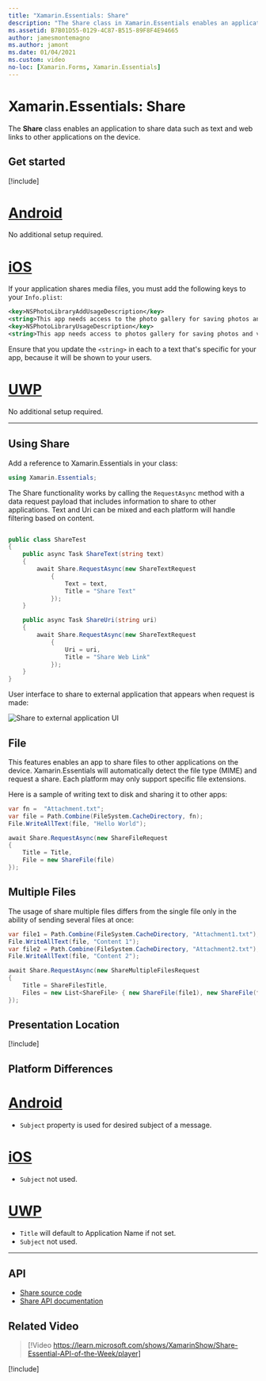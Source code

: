 ```yaml
---
title: "Xamarin.Essentials: Share"
description: "The Share class in Xamarin.Essentials enables an application to share data such as text, files, and web links to other applications on the device."
ms.assetid: B7B01D55-0129-4C87-B515-89F8F4E94665
author: jamesmontemagno
ms.author: jamont
ms.date: 01/04/2021
ms.custom: video
no-loc: [Xamarin.Forms, Xamarin.Essentials]
---
```


# Xamarin.Essentials: Share

The **Share** class enables an application to share data such as text and web links to other applications on the device.

## Get started

[!include[](~/essentials/includes/get-started.md)]

# [Android](#tab/android)

No additional setup required.

# [iOS](#tab/ios)

If your application shares media files, you must add the following keys to your `Info.plist`:

```xml
<key>NSPhotoLibraryAddUsageDescription</key>
<string>This app needs access to the photo gallery for saving photos and videos.</string>
<key>NSPhotoLibraryUsageDescription</key>
<string>This app needs access to photos gallery for saving photos and videos.</string>
```

Ensure that you update the `<string>` in each to a text that's specific for your app, because it will be shown to your users.

# [UWP](#tab/uwp)

No additional setup required.

-----

## Using Share

Add a reference to Xamarin.Essentials in your class:

```csharp
using Xamarin.Essentials;
```

The Share functionality works by calling the `RequestAsync` method with a data request payload that includes information to share to other applications. Text and Uri can be mixed and each platform will handle filtering based on content.

```csharp

public class ShareTest
{
    public async Task ShareText(string text)
    {
        await Share.RequestAsync(new ShareTextRequest
            {
                Text = text,
                Title = "Share Text"
            });
    }

    public async Task ShareUri(string uri)
    {
        await Share.RequestAsync(new ShareTextRequest
            {
                Uri = uri,
                Title = "Share Web Link"
            });
    }
}
```

User interface to share to external application that appears when request is made:

![Share to external application UI](images/share.png)

## File

This features enables an app to share files to other applications on the device. Xamarin.Essentials will automatically detect the file type (MIME) and request a share. Each platform may only support specific file extensions.

Here is a sample of writing text to disk and sharing it to other apps:

```csharp
var fn =  "Attachment.txt";
var file = Path.Combine(FileSystem.CacheDirectory, fn);
File.WriteAllText(file, "Hello World");

await Share.RequestAsync(new ShareFileRequest
{
    Title = Title,
    File = new ShareFile(file)
});
```

## Multiple Files

The usage of share multiple files differs from the single file only in the ability of sending several files at once:

```csharp
var file1 = Path.Combine(FileSystem.CacheDirectory, "Attachment1.txt");
File.WriteAllText(file, "Content 1");
var file2 = Path.Combine(FileSystem.CacheDirectory, "Attachment2.txt");
File.WriteAllText(file, "Content 2");

await Share.RequestAsync(new ShareMultipleFilesRequest
{
    Title = ShareFilesTitle,
    Files = new List<ShareFile> { new ShareFile(file1), new ShareFile(file2) }
});
```

## Presentation Location

[!include[](~/essentials/includes/ios-PresentationSourceBounds.md)]

## Platform Differences

# [Android](#tab/android)

- `Subject` property is used for desired subject of a message.

# [iOS](#tab/ios)

- `Subject` not used.

# [UWP](#tab/uwp)

- `Title` will default to Application Name if not set.
- `Subject` not used.

-----

## API

- [Share source code](https://github.com/xamarin/Essentials/tree/main/Xamarin.Essentials/Share)
- [Share API documentation](xref:Xamarin.Essentials.Share)

## Related Video

> [!Video https://learn.microsoft.com/shows/XamarinShow/Share-Essential-API-of-the-Week/player]

[!include[](~/essentials/includes/xamarin-show-essentials.md)]
